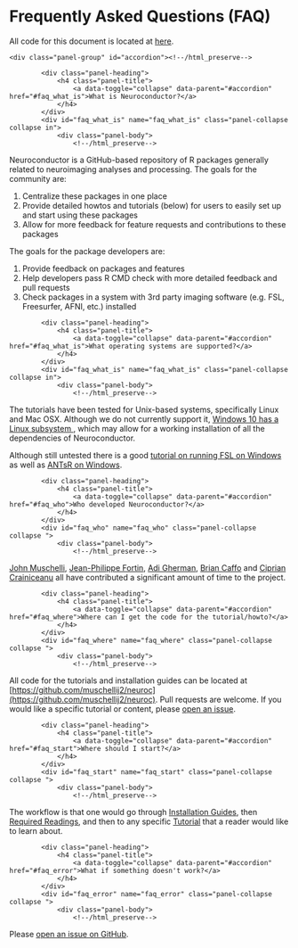# Frequently Asked Questions (FAQ)

All code for this document is located at [here](https://raw.githubusercontent.com/muschellij2/neuroc/master/faq/index.R).




<!--html_preserve--><div class="bs-example">
    <div class="panel-group" id="accordion"><!--/html_preserve-->

<!--html_preserve--><div class="panel panel-default">
            <div class="panel-heading">
                <h4 class="panel-title">
                    <a data-toggle="collapse" data-parent="#accordion" href="#faq_what_is">What is Neuroconductor?</a>
                </h4>
            </div>
            <div id="faq_what_is" name="faq_what_is" class="panel-collapse collapse in">
                <div class="panel-body">
                    <!--/html_preserve-->

<!-- ## What is Neuroconductor? -->

Neuroconductor is a GitHub-based repository of R packages generally related to neuroimaging analyses and processing.  The goals for the community are:

1.  Centralize these packages in one place
2.  Provide detailed howtos and tutorials (below) for users to easily set up and start using these packages
3.  Allow for more feedback for feature requests and contributions to these packages

The goals for the package developers are:

1. Provide feedback on packages and features
2. Help developers pass R CMD check with more detailed feedback and pull requests
3. Check packages in a system with 3rd party imaging software (e.g. FSL, Freesurfer, AFNI, etc.) installed

<!--html_preserve--></div> </div> </div><!--/html_preserve-->

<!--html_preserve--><div class="panel panel-default">
            <div class="panel-heading">
                <h4 class="panel-title">
                    <a data-toggle="collapse" data-parent="#accordion" href="#faq_what_is">What operating systems are supported?</a>
                </h4>
            </div>
            <div id="faq_what_is" name="faq_what_is" class="panel-collapse collapse in">
                <div class="panel-body">
                    <!--/html_preserve-->

The tutorials have been tested for Unix-based systems, specifically Linux and Mac OSX.  Although we do not currently support it, [Windows 10 has a Linux subsystem ](https://msdn.microsoft.com/en-us/commandline/wsl/install_guide), which may allow for a working installation of all the dependencies of Neuroconductor. 

Although still untested there is a good [tutorial on running FSL on Windows](http://www.nemotos.net/?p=1481) as well as [ANTsR on Windows](https://github.com/stnava/ANTsR/wiki/Installing-ANTsR-in-Windows-10-(along-with-FSL,-Rstudio,-Freesurfer,-etc)).  

<!--html_preserve--></div> </div> </div><!--/html_preserve-->


<!--html_preserve--><div class="panel panel-default">
            <div class="panel-heading">
                <h4 class="panel-title">
                    <a data-toggle="collapse" data-parent="#accordion" href="#faq_who">Who developed Neuroconductor?</a>
                </h4>
            </div>
            <div id="faq_who" name="faq_who" class="panel-collapse collapse ">
                <div class="panel-body">
                    <!--/html_preserve-->

<!-- ## Who developed Neuroconductor? -->

[John Muschelli](http://johnmuschelli.com/), [Jean-Philippe Fortin](https://jfortinbiostats.com/), [Adi Gherman](http://www.jhsph.edu/faculty/directory/profile/3326/adrian-gherman), [Brian Caffo](http://www.bcaffo.com/) and [Ciprian Crainiceanu](http://www.biostat.jhsph.edu/~ccrainic/) all have contributed a significant amount of time to the project.

<!--html_preserve--></div> </div> </div><!--/html_preserve-->

<!--html_preserve--><div class="panel panel-default">
            <div class="panel-heading">
                <h4 class="panel-title">
                    <a data-toggle="collapse" data-parent="#accordion" href="#faq_where">Where can I get the code for the tutorial/howto?</a>
                </h4>
            </div>
            <div id="faq_where" name="faq_where" class="panel-collapse collapse ">
                <div class="panel-body">
                    <!--/html_preserve-->

<!-- ## Where can I get the code for the tutorial/howto? -->

All code for the tutorials and installation guides can be located at [https://github.com/muschellij2/neuroc](https://github.com/muschellij2/neuroc).  Pull requests are welcome.   If you would like a specific tutorial or content, please [open an issue](https://github.com/muschellij2/neuroc/issues).  

<!--html_preserve--></div> </div> </div><!--/html_preserve-->


<!--html_preserve--><div class="panel panel-default">
            <div class="panel-heading">
                <h4 class="panel-title">
                    <a data-toggle="collapse" data-parent="#accordion" href="#faq_start">Where should I start?</a>
                </h4>
            </div>
            <div id="faq_start" name="faq_start" class="panel-collapse collapse ">
                <div class="panel-body">
                    <!--/html_preserve-->

<!-- ## Where should I start? -->

The workflow is that one would go through [Installation Guides](../index.html), then [Required Readings](../index.html), and then to any specific [Tutorial](../index.html) that a reader would like to learn about. 
<!--html_preserve--></div> </div> </div><!--/html_preserve-->


<!--html_preserve--><div class="panel panel-default">
            <div class="panel-heading">
                <h4 class="panel-title">
                    <a data-toggle="collapse" data-parent="#accordion" href="#faq_error">What if something doesn't work?</a>
                </h4>
            </div>
            <div id="faq_error" name="faq_error" class="panel-collapse collapse ">
                <div class="panel-body">
                    <!--/html_preserve-->

<!-- ## What if something doesn't work? -->

Please [open an issue on GitHub](https://github.com/muschellij2/neuroc/issues).  

<!--html_preserve--></div> </div> </div><!--/html_preserve-->

<!--html_preserve--></div> </div><!--/html_preserve-->

